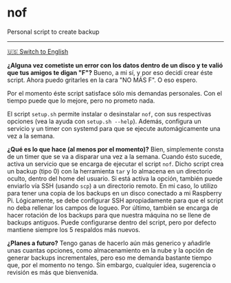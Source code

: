 # nof
Personal script to create backup

___

[🇺🇸 Switch to English](README_en.md)

**¿Alguna vez cometiste un error con los datos dentro de un disco y te valió que tus amigos te digan "F"?** Bueno, a mi sí, y por eso decidí crear éste script. Ahora puedo gritarles en la cara "NO MÁS F". O eso espero.

Por el momento éste script satisface sólo mis demandas personales. Con el tiempo puede que lo mejore, pero no prometo nada.

El script `setup.sh` permite instalar o desinstalar `nof`, con sus respectivas opciones (vea la ayuda con `setup.sh --help`). Además, configura un servicio y un timer con systemd para que se ejecute automágicamente una vez a la semana.

**¿Qué es lo que hace (al menos por el momento)?** Bien, simplemente consta de un timer que se va a disparar una vez a la semana. Cuando ésto sucede, activa un servicio que se encarga de ejecutar el script `nof`. Dicho script crea un backup (tipo 0) con la herramienta `tar` y lo almacena en un directorio oculto, dentro del home del usuario. Si está activa la opción, también puede enviarlo vía SSH (usando `scp`) a un directorio remoto. En mi caso, lo utilizo para tener una copia de los backups en un disco conectado a mi Raspberry Pi. Lógicamente, se debe configurar SSH apropiadamente para que el script no deba rellenar los campos de logueo. Por último, también se encarga de hacer rotación de los backups para que nuestra máquina no se llene de backups antiguos. Puede configurarse dentro del script, pero por defecto mantiene siempre los 5 respaldos más nuevos.

**¿Planes a futuro?** Tengo ganas de hacerlo aún más generico y añadirle unas cuantas opciones, como almacenamiento en la nube y la opción de generar backups incrementales, pero eso me demanda bastante tiempo que, por el momento no tengo. Sin embargo, cualquier idea, sugerencia o revisión es más que bienvenida.
